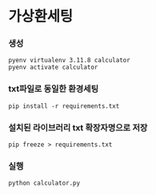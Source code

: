 # 가상환세팅

### 생성
```
pyenv virtualenv 3.11.8 calculator
pyenv activate calculator
```

### txt파일로 동일한 환경세팅
```
pip install -r requirements.txt
```

### 설치된 라이브러리 txt 확장자명으로 저장
```
pip freeze > requirements.txt
```

### 실행
```
python calculator.py
```

